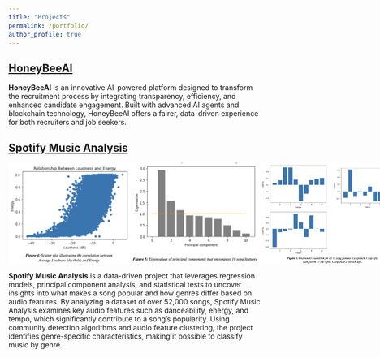 ```yaml
---
title: "Projects"
permalink: /portfolio/
author_profile: true
---
```

## [HoneyBeeAI](https://github.com/gokulnpc/Cornell-Hackathon)

**HoneyBeeAI** is an innovative AI-powered platform designed to transform the recruitment process by integrating transparency, efficiency, and enhanced candidate engagement. Built with advanced AI agents and blockchain technology, HoneyBeeAI offers a fairer, data-driven experience for both recruiters and job seekers.



## [Spotify Music Analysis](https://github.com/aaronmunford/Spotify-Music-Analysis)
<div style="display: flex; justify-content: space-around;">
  <img src="/images/Loudness and Energy.png" alt="Loudness and Energy" width="300" height="200">
  <img src="/images/Eigenvalue PCA.png" alt="Eigenvalue PCA" width="300" height="200">
  <img src="/images/Component Breakdown.png" alt="Component Breakdown" width="300" height="200">
</div>

**Spotify Music Analysis** is a data-driven project that leverages regression models, principal component analysis, and statistical tests to uncover insights into what makes a song popular and how genres differ based on audio features.
By analyzing a dataset of over 52,000 songs, Spotify Music Analysis examines key audio features such as danceability, energy, and tempo, which significantly contribute to a song’s popularity. Using community detection algorithms and audio feature clustering, the project identifies genre-specific characteristics, making it possible to classify music by genre.

